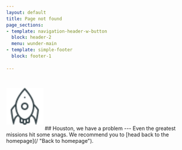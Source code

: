 ```yaml
---
layout: default
title: Page not found
page_sections:
- template: navigation-header-w-button
  block: header-2
  menu: wunder-main
- template: simple-footer
  block: footer-1

---
```


<img src="/uploads/global/rocket.svg" style="width: 100px; margin-bottom: 15px; margin-top: 30px"/>
## Houston, we have a problem
---
Even the greatest missions hit some snags. We recommend you to [head back to the homepage](/ "Back to homepage").
